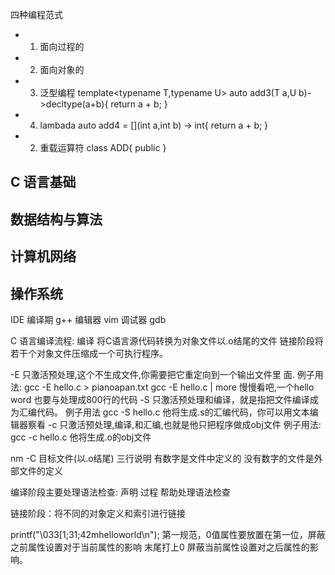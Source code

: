 四种编程范式

- 1. 面向过程的
- 2. 面向对象的
- 3. 泛型编程
  template<typename T,typename U>
  auto add3(T a,U b)->decltype(a+b){
    return a + b;
  }
- 4. lambada
    auto add4 = [](int a,int b) -> int{
      return a + b;
    }
- 2. 重载运算符
class ADD{
public 
}






## C 语言基础
## 数据结构与算法
## 计算机网络
## 操作系统



IDE 编译期 g++
    编辑器 vim
    调试器 gdb
    
C 语言编译流程: 编译 将C语言源代码转换为对象文件以.o结尾的文件 链接阶段将若干个对象文件压缩成一个可执行程序。

-E 只激活预处理,这个不生成文件,你需要把它重定向到一个输出文件里 面. 例子用法: gcc -E hello.c > pianoapan.txt gcc -E hello.c | more 
慢慢看吧,一个hello word 也要与处理成800行的代码 -S 只激活预处理和编译，就是指把文件编译成为汇编代码。 
例子用法 gcc -S hello.c 他将生成.s的汇编代码，你可以用文本编辑器察看
-c 只激活预处理,编译,和汇编,也就是他只把程序做成obj文件 
例子用法: gcc -c hello.c 他将生成.o的obj文件

nm -C 目标文件(以.o结尾)
三行说明
有数字是文件中定义的
没有数字的文件是外部文件的定义

编译阶段主要处理语法检查: 声明 过程 帮助处理语法检查

链接阶段：将不同的对象定义和索引进行链接

printf("\033[1;31;42mhelloworld\n");
第一规范，0值属性要放置在第一位，屏蔽之前属性设置对于当前属性的影响
末尾打上0 屏蔽当前属性设置对之后属性的影响。





